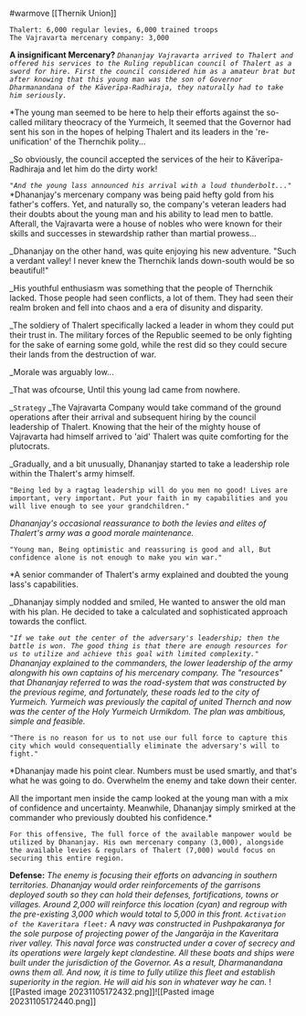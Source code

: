 #warmove 
[[Thernik Union]]
```
Thalert: 6,000 regular levies, 6,000 trained troops
The Vajravarta mercenary company: 3,000
```

**A insignificant Mercenary?**
*`Dhananjay Vajravarta arrived to Thalert and offered his services to the Ruling republican council of Thalert as a sword for hire. First the council considered him as a amateur brat but after knowing that this young man was the son of Governor Dharmanandana of the Kāverīpa-Radhiraja, they naturally had to take him seriously.`*

*The young man seemed to be here to help their efforts against the so-called military theocracy of the Yurmeich, It seemed that the Governor had sent his son in the hopes of helping Thalert and its leaders in the 're-unification' of the Thernchik polity...

_So obviously, the council accepted the services of the heir to Kāverīpa-Radhiraja and let him do the dirty work!

*`"And the young lass announced his arrival with a loud thunderbolt..."`*
*Dhananjay's mercenary company was being paid hefty gold from his father's coffers. Yet, and naturally so, the company's veteran leaders had their doubts about the young man and his ability to lead men to battle. Afterall, the Vajravarta were a house of nobles who were known for their skills and successes in stewardship rather than martial prowess...

_Dhananjay on the other hand, was quite enjoying his new adventure. 
"Such a verdant valley! I never knew the Thernchik lands down-south would be so beautiful!"

_His youthful enthusiasm was something that the people of Thernchik lacked. Those people had seen conflicts, a lot of them. They had seen their realm broken and fell into chaos and a era of disunity and disparity. 

_The soldiery of Thalert specifically lacked a leader in whom they could put their trust in. The military forces of the Republic seemed to be only fighting for the sake of earning some gold, while the rest did so they could secure their lands from the destruction of war. 

_Morale was arguably low...

_That was ofcourse, Until this young lad came from nowhere.

_`Strategy`
_The Vajravarta Company would take command of the ground operations after their arrival and subsequent hiring by the council leadership of Thalert. Knowing that the heir of the mighty house of Vajravarta had himself arrived to 'aid' Thalert was quite comforting for the plutocrats. 

_Gradually, and a bit unusually, Dhananjay started to take a leadership role within the Thalert's army himself.

`"Being led by a ragtag leadership will do you men no good! Lives are important, very important. Put your faith in my capabilities and you will live enough to see your grandchildren."`

*Dhananjay's occasional reassurance to both the levies and elites of Thalert's army was a good morale maintenance.*

`"Young man, Being optimistic and reassuring is good and all, But confidence alone is not enough to make you win war."` 

*A senior commander of Thalert's army explained and doubted the young lass's capabilities.

_Dhananjay simply nodded and smiled, He wanted to answer the old man with his plan. He decided to take a calculated and sophisticated approach towards the conflict.

*`"If we take out the center of the adversary's leadership; then the battle is won. The good thing is that there are enough resources for us to utilize and achieve this goal with limited complexity."`*
*Dhananjay explained to the commanders, the lower leadership of the army alongwith his own captains of his mercenary company. The "resources" that Dhananjay referred to was the road-system that was constructed by the previous regime, and fortunately, these roads led to the city of Yurmeich. Yurmeich was previously the capital of united Thernch and now was the center of the Holy Yurmeich Urmikdom. The plan was ambitious, simple and feasible.*

`"There is no reason for us to not use our full force to capture this city which would consequentially eliminate the adversary's will to fight."`

*Dhananjay made his point clear. Numbers must be used smartly, and that's what he was going to do. Overwhelm the enemy and take down their center.

All the important men inside the camp looked at the young man with a mix of confidence and uncertainty. Meanwhile, Dhananjay simply smirked at the commander who previously doubted his confidence.*

```For this offensive, The full force of the available manpower would be utilized by Dhananjay. His own mercenary company (3,000), alongside the available levies & regulars of Thalert (7,000) would focus on securing this entire region.```

**Defense:**
*The enemy is focusing their efforts on advancing in southern territories. Dhananjay would order reinforcements of the garrisons deployed south so they can hold their defenses, fortifications, towns or villages. Around 2,000 will reinforce this location (cyan) and regroup with the pre-existing 3,000 which would total to 5,000 in this front.*
*```Activation of the Kaveritara fleet:```*
*A navy was constructed in Pushpakaranya for the sole purpose of projecting power of the Jangarāja in the Kaveritara river valley. This naval force was constructed under a cover of secrecy and its operations were largely kept clandestine. All these boats and ships were built under the jurisdiction of the Governor. As a result, Dharmanandana owns them all. And now, it is time to fully utilize this fleet and establish superiority in the region. He will aid his son in whatever way he can.*
![[Pasted image 20231105172432.png]]![[Pasted image 20231105172440.png]]